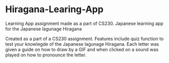 # Hiragana-Learing-App
Learning App assignment made as a part of CS230. Japanese learning app for the Japanese lagunage Hiragana

Created as a part of a CS230 assignment. Features include quiz function to test your knowlegde of the Japanese lagunage Hiragana.
Each letter was given a guide on how to draw by a GIF and when clicked on a sound was played on how to pronounce the letter.

